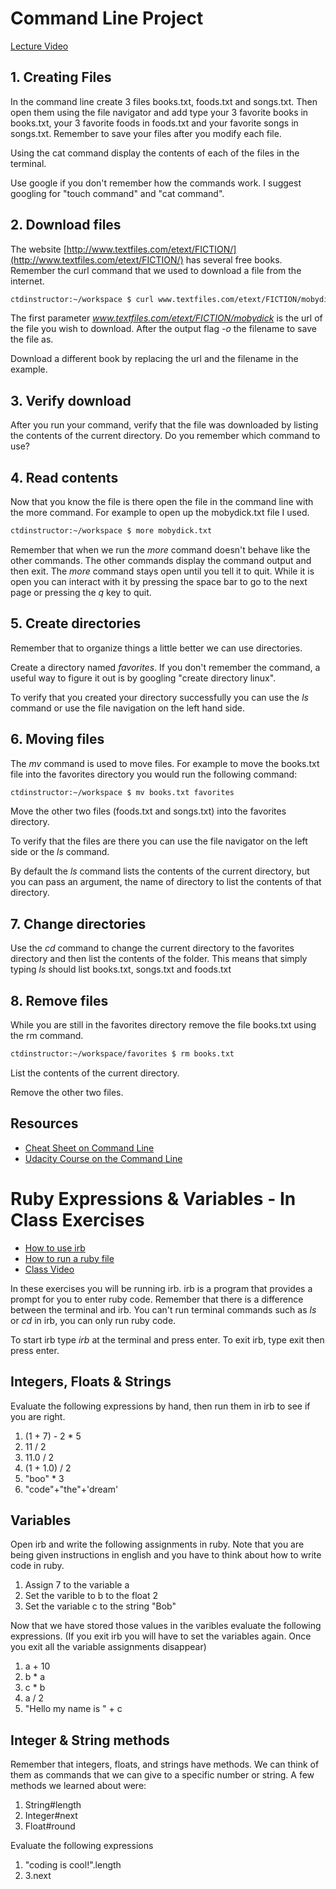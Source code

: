 # Command Line Project

[Lecture Video](http://youtu.be/G49U8c967Xs)

## 1. Creating Files

In the command line create 3 files books.txt, foods.txt and songs.txt. Then open them using the file navigator and add type your 3 favorite books in books.txt, your 3 favorite foods in foods.txt and your favorite songs in songs.txt. Remember to save your files after you modify each file.

Using the cat command display the contents of each of the files in the terminal.

Use google if you don't remember how the commands work. I suggest googling for "touch command" and "cat command".


## 2. Download files

The website [http://www.textfiles.com/etext/FICTION/](http://www.textfiles.com/etext/FICTION/) has several free books. Remember the curl command that we used to download a file from the internet.

```bash
ctdinstructor:~/workspace $ curl www.textfiles.com/etext/FICTION/mobydick -o mobydick.txt
```

The first parameter *www.textfiles.com/etext/FICTION/mobydick* is the url of the file you wish to download. After the output flag *-o* the filename to save the file as.

Download a different book by replacing the url and the filename in the example.

## 3. Verify download
After you run your command, verify that the file was downloaded by listing the contents of the current directory. Do you remember which command to use?

## 4. Read contents
Now that you know the file is there open the file in the command line with the more command. For example to open up the mobydick.txt file I used.

```bash
ctdinstructor:~/workspace $ more mobydick.txt
```

Remember that when we run the *more* command doesn't behave like the other commands. The other commands display the command output and then exit. The *more* command stays open until you tell it to quit. While it is open you can interact with it by pressing the space bar to go to the next page or pressing the _q_ key to quit.


## 5. Create directories
Remember that to organize things a little better we can use directories.

Create a directory named _favorites_. If you don't remember the command, a useful way to figure it out is by googling "create directory linux".

To verify that you created your directory successfully you can use the *ls* command or use the file navigation on the left hand side.

## 6. Moving files
The *mv* command is used to move files. For example to move the books.txt file into the favorites directory you would run the following command:

```bash
ctdinstructor:~/workspace $ mv books.txt favorites
```

Move the other two files (foods.txt and songs.txt) into the favorites directory.

To verify that the files are there you can use the file navigator on the left side or the *ls* command.

By default the *ls* command lists the contents of the current directory, but you can pass an argument, the name of directory to list the contents of that directory.

## 7. Change directories

Use the *cd* command to change the current directory to the favorites directory and then list the contents of the folder. This means that simply typing *ls* should list books.txt, songs.txt and foods.txt

## 8. Remove files

While you are still in the favorites directory remove the file books.txt using the rm command.

```bash
ctdinstructor:~/workspace/favorites $ rm books.txt
```
List the contents of the current directory.

Remove the other two files.


## Resources

- [Cheat Sheet on Command Line](https://github.com/0nn0/terminal-mac-cheatsheet)
- [Udacity Course on the Command Line](https://classroom.udacity.com/courses/ud595)


# Ruby Expressions & Variables - In Class Exercises

- [How to use irb](https://www.youtube.com/watch?v=lVpE4YbUz8Q)
- [How to run a ruby file](http://youtu.be/V3ynQciE2ag)
- [Class Video](https://www.youtube.com/watch?v=rzq9vQzPwuM)

In these exercises you will be running irb. irb is a program that provides a prompt for you to enter ruby code. Remember that there is a difference between the terminal and irb. You can't run terminal commands such as *ls* or *cd* in irb, you can only run ruby code.

To start irb type *irb* at the terminal and press enter.
To exit irb, type exit then press enter.

## Integers, Floats & Strings

Evaluate the following expressions by hand, then run them in irb to see if you are right.

1. (1 + 7) - 2 * 5
2. 11 / 2
3. 11.0 / 2
4. (1 + 1.0) / 2
5. "boo" * 3
6. "code"+"the"+'dream'

## Variables

Open irb and write the following assignments in ruby. Note that you are being given instructions in english and you have to think about how to write code in ruby.

1. Assign 7 to the variable a
2. Set the varible to b to the float 2
3. Set the variable c to the string "Bob"

Now that we have stored those values in the varibles evaluate the following expressions. (If you exit irb you will have to set the variables again. Once you exit all the variable assignments disappear)

1. a + 10
2. b * a
3. c * b
4. a / 2
5. "Hello my name is " + c

## Integer & String methods

Remember that integers, floats, and strings have methods. We can think of them as commands that we can give to a specific number or string. A few methods we learned about were:

1. String#length
2. Integer#next
3. Float#round

Evaluate the following expressions

1. "coding is cool!".length
2. 3.next
